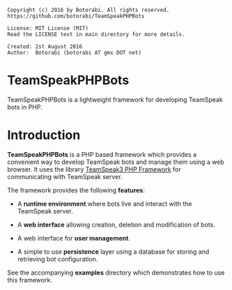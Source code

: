     Copyright (c) 2016 by Botorabi. All rights reserved.
    https://github.com/botorabi/TeamSpeakPHPBots

    License: MIT License (MIT)
    Read the LICENSE text in main directory for more details.

    Created: 2st August 2016
    Author:  Botorabi (botorabi AT gmx DOT net)

# TeamSpeakPHPBots
TeamSpeakPHPBots is a lightweight framework for developing TeamSpeak bots in PHP.

# Introduction

**TeamSpeakPHPBots** is a PHP based framework which provides a convenient way to develop TeamSpeak bots and manage them using a web browser.
It uses the library [TeamSpeak3 PHP Framework] for communicating with TeamSpeak server.

The framework provides the following **features**:

- A **runtime environment** where bots live and interact with the TeamSpeak server.

- A **web interface** allowing creation, deletion and modification of bots.

- A web interface for **user management**.

- A simple to use **persistence** layer using a database for storing and retrieving bot configuration.

See the accompanying **examples** directory which demonstrates how to use this framework.

[TeamSpeak3 PHP Framework]: https://github.com/planetteamspeak/ts3phpframework

